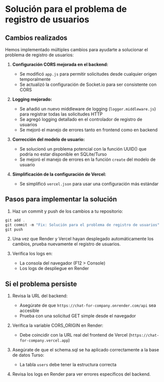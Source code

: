 # Solución para el problema de registro de usuarios

## Cambios realizados

Hemos implementado múltiples cambios para ayudarte a solucionar el problema de registro de usuarios:

1. **Configuración CORS mejorada en el backend:**
   - Se modificó `app.js` para permitir solicitudes desde cualquier origen temporalmente
   - Se actualizó la configuración de Socket.io para ser consistente con CORS

2. **Logging mejorado:**
   - Se añadió un nuevo middleware de logging (`logger.middleware.js`) para registrar todas las solicitudes HTTP
   - Se agregó logging detallado en el controlador de registro de usuarios
   - Se mejoró el manejo de errores tanto en frontend como en backend

3. **Corrección del modelo de usuario:**
   - Se solucionó un problema potencial con la función UUID() que podría no estar disponible en SQLite/Turso
   - Se mejoró el manejo de errores en la función `create` del modelo de usuario

4. **Simplificación de la configuración de Vercel:**
   - Se simplificó `vercel.json` para usar una configuración más estándar

## Pasos para implementar la solución

1. Haz un commit y push de los cambios a tu repositorio:

```powershell
git add .
git commit -m "Fix: Solución para el problema de registro de usuarios"
git push
```

2. Una vez que Render y Vercel hayan desplegado automáticamente los cambios, prueba nuevamente el registro de usuarios.

3. Verifica los logs en:
   - La consola del navegador (F12 > Console)
   - Los logs de despliegue en Render

## Si el problema persiste

1. Revisa la URL del backend:
   - Asegúrate de que `https://chat-for-company.onrender.com/api` sea accesible
   - Prueba con una solicitud GET simple desde el navegador

2. Verifica la variable CORS_ORIGIN en Render:
   - Debe coincidir con la URL real del frontend de Vercel (`https://chat-for-company.vercel.app`)

3. Asegúrate de que el schema.sql se ha aplicado correctamente a la base de datos Turso:
   - La tabla `users` debe tener la estructura correcta

4. Revisa los logs en Render para ver errores específicos del backend.
